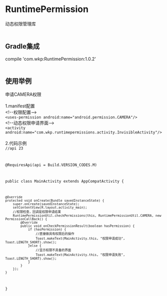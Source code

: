 # RuntimePermission
动态权限管理库
<br>
<br>
## Gradle集成
compile 'com.wkp:RuntimePermission:1.0.2'
<br>
<br>
## 使用举例
申请CAMERA权限<br><br>
1.manifest配置<br>
\<!--权限配置--><br>
`<uses-permission android:name="android.permission.CAMERA"/>`<br>
\<!--动态权限申请界面--><br>
`<activity android:name="com.wkp.runtimepermissions.activity.InvisibleActivity"/>`
<br>
<br>
2.代码示例<br>
<code>//api 23

@RequiresApi(api = Build.VERSION_CODES.M)

public class MainActivity extends AppCompatActivity {
    
    @Override
    protected void onCreate(Bundle savedInstanceState) {
        super.onCreate(savedInstanceState);
        setContentView(R.layout.activity_main);
        //权限检查，回调是权限申请结果
        RuntimePermissionUtil.checkPermissions(this, RuntimePermissionUtil.CAMERA, new PermissionCallBack() {
            @Override
            public void onCheckPermissionResult(boolean hasPermission) {
                if (hasPermission) {
                    //直接做具有权限后的操作
                    Toast.makeText(MainActivity.this, "权限申请成功", Toast.LENGTH_SHORT).show();
                }else {
                    //显示权限不具备的界面
                    Toast.makeText(MainActivity.this, "权限申请失败", Toast.LENGTH_SHORT).show();
                }
            }
        });
    }
}</code>
